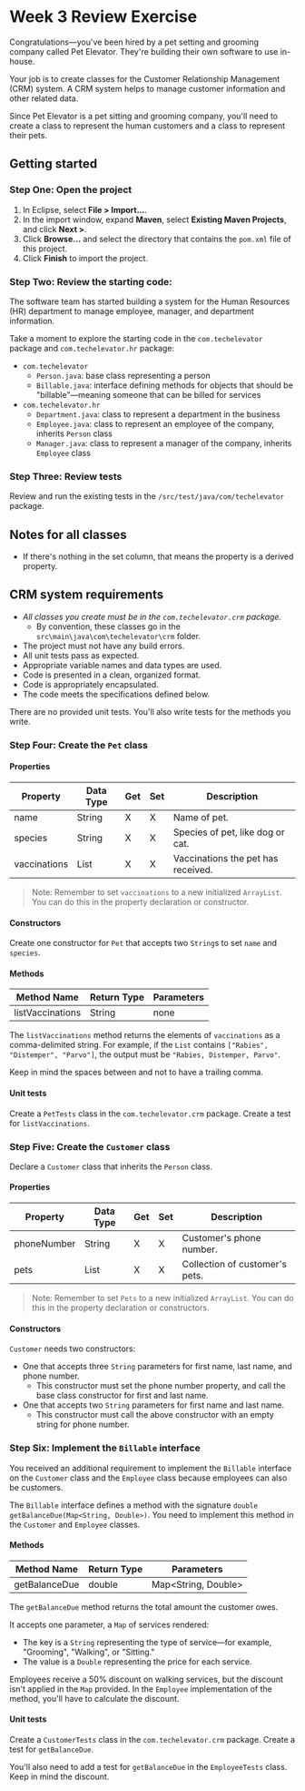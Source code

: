 # Week 3 Review Exercise

Congratulations—you've been hired by a pet setting and grooming company called Pet Elevator. They're building their own software to use in-house.

Your job is to create classes for the Customer Relationship Management (CRM) system. A CRM system helps to manage customer information and other related data.

Since Pet Elevator is a pet sitting and grooming company, you'll need to create a class to represent the human customers and a class to represent their pets.

## Getting started

### Step One: Open the project

1. In Eclipse, select **File > Import...**.
2. In the import window, expand **Maven**, select **Existing Maven Projects**, and click **Next >**.
3. Click **Browse...** and select the directory that contains the `pom.xml` file of this project.
4. Click **Finish** to import the project.

### Step Two: Review the starting code:

The software team has started building a system for the Human Resources (HR) department to manage employee, manager, and department information.

Take a moment to explore the starting code in the `com.techelevator` package and `com.techelevator.hr` package:

* `com.techelevator`
    * `Person.java`: base class representing a person
    * `Billable.java`: interface defining methods for objects that should be "billable"—meaning someone that can be billed for services
* `com.techelevator.hr`
    * `Department.java`: class to represent a department in the business
    * `Employee.java`: class to represent an employee of the company, inherits `Person` class
    * `Manager.java`: class to represent a manager of the company, inherits `Employee` class

### Step Three: Review tests

Review and run the existing tests in the `/src/test/java/com/techelevator` package.

## Notes for all classes

* If there's nothing in the set column, that means the property is a derived property.

## CRM system requirements

* *All classes you create must be in the `com.techelevator.crm` package.*
  * By convention, these classes go in the `src\main\java\com\techelevator\crm` folder.
* The project must not have any build errors.
* All unit tests pass as expected.
* Appropriate variable names and data types are used.
* Code is presented in a clean, organized format.
* Code is appropriately encapsulated.
* The code meets the specifications defined below.

There are no provided unit tests. You'll also write tests for the methods you write.

### Step Four: Create the `Pet` class

#### Properties

| Property     | Data Type    | Get | Set | Description                        |
| ------------ | ------------ | --- | --- | ---------------------------------- |
| name         | String       | X   | X   | Name of pet.                       |
| species      | String       | X   | X   | Species of pet, like dog or cat.   |
| vaccinations | List<String> | X   | X   | Vaccinations the pet has received. |

> Note: Remember to set `vaccinations` to a new initialized `ArrayList`. You can do this in the property declaration or constructor.

#### Constructors

Create one constructor for `Pet` that accepts two `String`s to set `name` and `species`.

#### Methods

| Method Name      | Return Type | Parameters |
| ---------------- | ----------- | ---------- |
| listVaccinations | String      | none       |

The `listVaccinations` method returns the elements of `vaccinations` as a comma-delimited string. For example, if the `List` contains `["Rabies", "Distemper", "Parvo"]`, the output must be `"Rabies, Distemper, Parvo"`.

Keep in mind the spaces between and not to have a trailing comma.

#### Unit tests

Create a `PetTests` class in the `com.techelevator.crm` package. Create a test for `listVaccinations`.

### Step Five: Create the `Customer` class

Declare a `Customer` class that inherits the `Person` class.

#### Properties

| Property    | Data Type | Get | Set | Description                      |
| ----------- | --------- | --- | --- | -------------------------------- |
| phoneNumber | String    | X   | X   | Customer's phone number.         |
| pets        | List<Pet> | X   | X   | Collection of customer's pets.   |

> Note: Remember to set `Pets` to a new initialized `ArrayList`. You can do this in the property declaration or constructors.

#### Constructors

`Customer` needs two constructors:

* One that accepts three `String` parameters for first name, last name, and phone number.
  * This constructor must set the phone number property, and call the base class constructor for first and last name.
* One that accepts two `String` parameters for first name and last name.
  * This constructor must call the above constructor with an empty string for phone number.

### Step Six: Implement the `Billable` interface

You received an additional requirement to implement the `Billable` interface on the `Customer` class and the `Employee` class because employees can also be customers.

The `Billable` interface defines a method with the signature `double getBalanceDue(Map<String, Double>)`. You need to implement this method in the `Customer` and `Employee` classes.

#### Methods

| Method Name   | Return Type | Parameters                 |
| ------------- | ----------- | -------------------------- |
| getBalanceDue | double      | Map<String, Double>        |

The `getBalanceDue` method returns the total amount the customer owes.

It accepts one parameter, a `Map` of services rendered:
* The key is a `String` representing the type of service—for example, "Grooming", "Walking", or "Sitting."
* The value is a `Double` representing the price for each service.

Employees receive a 50% discount on walking services, but the discount isn't applied in the `Map` provided. In the `Employee` implementation of the method, you'll have to calculate the discount.

#### Unit tests

Create a `CustomerTests` class in the `com.techelevator.crm` package. Create a test for `getBalanceDue`.

You'll also need to add a test for `getBalanceDue` in the `EmployeeTests` class. Keep in mind the discount.
